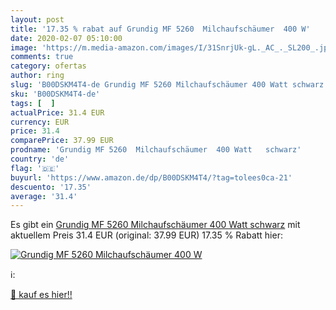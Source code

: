 ```yaml
---
layout: post
title: '17.35 % rabat auf Grundig MF 5260  Milchaufschäumer  400 W'
date: 2020-02-07 05:10:00
image: 'https://m.media-amazon.com/images/I/31SnrjUk-gL._AC_._SL200_.jpg'
comments: true
category: ofertas
author: ring
slug: 'B00DSKM4T4-de Grundig MF 5260 Milchaufschäumer 400 Watt schwarz'
sku: 'B00DSKM4T4-de'
tags: [  ]
actualPrice: 31.4 EUR
currency: EUR
price: 31.4
comparePrice: 37.99 EUR
prodname: 'Grundig MF 5260  Milchaufschäumer  400 Watt   schwarz'
country: 'de'
flag: '🇩🇪'
buyurl: 'https://www.amazon.de/dp/B00DSKM4T4/?tag=tolees0ca-21'
descuento: '17.35'
average: '31.4'
---
```


Es gibt ein [Grundig MF 5260  Milchaufschäumer  400 Watt   schwarz](https://www.amazon.de/dp/B00DSKM4T4/?tag=tolees0ca-21) mit aktuellem Preis 31.4 EUR (original: 37.99 EUR) 17.35 % Rabatt hier:

[![Grundig MF 5260  Milchaufschäumer  400 W](https://m.media-amazon.com/images/I/31SnrjUk-gL._AC_._SL200_.jpg)](https://www.amazon.de/dp/B00DSKM4T4/?tag=tolees0ca-21)

ℹ️:


[🛒 kauf es hier!!](https://www.amazon.de/dp/B00DSKM4T4/?tag=tolees0ca-21)
